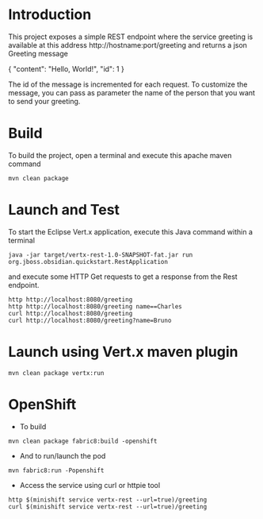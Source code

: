 # Introduction

This project exposes a simple REST endpoint where the service greeting is available at this address http://hostname:port/greeting and returns a json Greeting message

{
    "content": "Hello, World!",
    "id": 1
}

The id of the message is incremented for each request. To customize the message, you can pass as parameter the name of the person that you want to send your greeting.

# Build

To build the project, open a terminal and execute this apache maven command

```
mvn clean package
```

# Launch and Test

To start the Eclipse Vert.x application, execute this Java command within a terminal

```
java -jar target/vertx-rest-1.0-SNAPSHOT-fat.jar run org.jboss.obsidian.quickstart.RestApplication
```

and execute some HTTP Get requests to get a response from the Rest endpoint.

```
http http://localhost:8080/greeting
http http://localhost:8080/greeting name==Charles
curl http://localhost:8080/greeting
curl http://localhost:8080/greeting?name=Bruno
```

# Launch using Vert.x maven plugin

```
mvn clean package vertx:run
```

# OpenShift

- To build 

```
mvn clean package fabric8:build -openshift
```
- And to run/launch the pod

```
mvn fabric8:run -Popenshift
```

- Access the service using curl or httpie tool

```
http $(minishift service vertx-rest --url=true)/greeting
curl $(minishift service vertx-rest --url=true)/greeting
```


